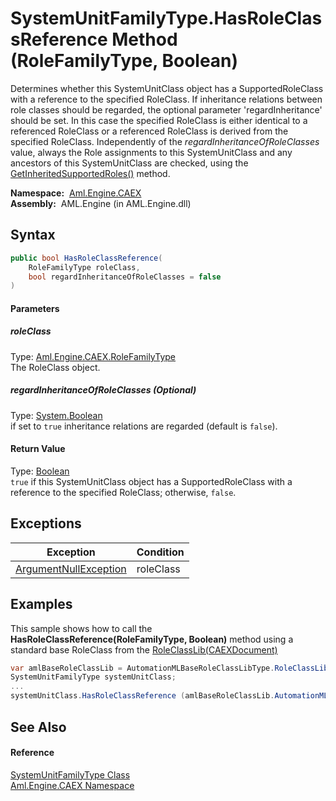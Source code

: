 SystemUnitFamilyType.HasRoleClassReference Method (RoleFamilyType, Boolean)
===========================================================================
Determines whether this SystemUnitClass object has a SupportedRoleClass with a reference to the specified RoleClass. If inheritance relations between role classes should be regarded, the optional parameter 'regardInheritance' should be set. In this case the specified RoleClass is either identical to a referenced RoleClass or a referenced RoleClass is derived from the specified RoleClass. Independently of the *regardInheritanceOfRoleClasses* value, always the Role assignments to this SystemUnitClass and any ancestors of this SystemUnitClass are checked, using the [GetInheritedSupportedRoles()][1] method.

  **Namespace:**  [Aml.Engine.CAEX][2]  
  **Assembly:**  AML.Engine (in AML.Engine.dll)

Syntax
------

```csharp
public bool HasRoleClassReference(
	RoleFamilyType roleClass,
	bool regardInheritanceOfRoleClasses = false
)
```

#### Parameters

##### *roleClass*
Type: [Aml.Engine.CAEX.RoleFamilyType][3]  
The RoleClass object.

##### *regardInheritanceOfRoleClasses* (Optional)
Type: [System.Boolean][4]  
 if set to `true` inheritance relations are regarded (default is `false`).

#### Return Value
Type: [Boolean][4]  
`true` if this SystemUnitClass object has a SupportedRoleClass with a reference to the specified RoleClass; otherwise, `false`. 

Exceptions
----------

Exception                  | Condition 
-------------------------- | --------- 
[ArgumentNullException][5] | roleClass 


Examples
--------
 This sample shows how to call the **HasRoleClassReference(RoleFamilyType, Boolean)** method using a standard base RoleClass from the [RoleClassLib(CAEXDocument)][6]
```csharp
var amlBaseRoleClassLib = AutomationMLBaseRoleClassLibType.RoleClassLib (myDocument);
SystemUnitFamilyType systemUnitClass;
...
systemUnitClass.HasRoleClassReference (amlBaseRoleClassLib.AutomationMLBaseRole);
```


See Also
--------

#### Reference
[SystemUnitFamilyType Class][7]  
[Aml.Engine.CAEX Namespace][2]  

[1]: GetInheritedSupportedRoles.md
[2]: ../README.md
[3]: ../RoleFamilyType/README.md
[4]: https://docs.microsoft.com/dotnet/api/system.boolean
[5]: https://docs.microsoft.com/dotnet/api/system.argumentnullexception
[6]: ../../Aml.Engine.AmlObjects/AutomationMLBaseRoleClassLibType/RoleClassLib.md
[7]: README.md
[8]: https://www.automationml.org
[9]: ../../icons/logoShade.png